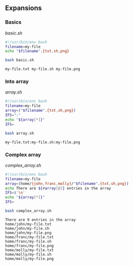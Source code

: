 ## Expansions
### Basics
_basic.sh_
```bash
#!/usr/bin/env bash
filename=my-file
echo "$filename".{txt,sh,png}
```
```bash
bash basic.sh
```
```
my-file.txt my-file.sh my-file.png
```
### Into array
_array.sh_
```bash
#!/usr/bin/env bash
filename=my-file
array=("$filename".{txt,sh,png})
IFS=":"
echo "${array[*]}"
IFS=
```
```bash
bash array.sh
```
```
my-file.txt:my-file.sh:my-file.png
```
### Complex array
_complex_array.sh_
```bash
#!/usr/bin/env bash
filename=my-file
array=(home/{john,franc,molly}/"$filename".{txt,sh,png})
echo There are ${#array[@]} entries in the array
IFS=$'\n'
echo "${array[*]}"
IFS=
```
```bash
bash complex_array.sh
```
```
There are 9 entries in the array
home/john/my-file.txt
home/john/my-file.sh
home/john/my-file.png
home/franc/my-file.txt
home/franc/my-file.sh
home/franc/my-file.png
home/molly/my-file.txt
home/molly/my-file.sh
home/molly/my-file.png
```
